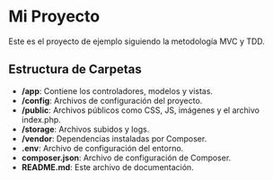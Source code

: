 # Mi Proyecto

Este es el proyecto de ejemplo siguiendo la metodología MVC y TDD.

## Estructura de Carpetas

- **/app**: Contiene los controladores, modelos y vistas.
- **/config**: Archivos de configuración del proyecto.
- **/public**: Archivos públicos como CSS, JS, imágenes y el archivo index.php.
- **/storage**: Archivos subidos y logs.
- **/vendor**: Dependencias instaladas por Composer.
- **.env**: Archivo de configuración del entorno.
- **composer.json**: Archivo de configuración de Composer.
- **README.md**: Este archivo de documentación.
